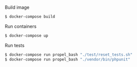 Build image
```bash
$ docker-compose build
```

Run containers 
```bash
$ docker-compose up
```

Run tests 
```bash
$ docker-compose run propel_bash "./test/reset_tests.sh"
$ docker-compose run propel_bash "./vendor/bin/phpunit"
```
